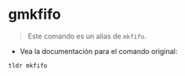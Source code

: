 # gmkfifo

> Este comando es un alias de `mkfifo`.

- Vea la documentación para el comando original:

`tldr mkfifo`
